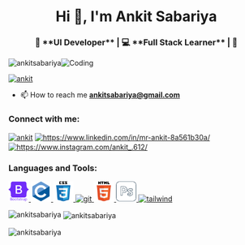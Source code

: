<h1 align="center">Hi 👋, I'm Ankit Sabariya</h1>
<h3 align="center">🎨 **UI Developer** | 💻 **Full Stack Learner** | 🚀</h3>
<img align="right" alt="Coding" width="400" src="https://raw.githubusercontent.com/chiraag-kakar/chiraag-kakar/master/hadder.gif">

<p align="left"> <img src="https://komarev.com/ghpvc/?username=ankitsabariya&label=Profile%20views&color=0e75b6&style=flat" alt="ankitsabariya" /> </p>

<p align="left"> <a href="https://twitter.com/ankit" target="blank"><img src="https://img.shields.io/twitter/follow/ankit?logo=twitter&style=for-the-badge" alt="ankit" /></a> </p>

- 📫 How to reach me **ankitsabariya@gmail.com**

<h3 align="left">Connect with me:</h3>
<p align="left">
<a href="https://twitter.com/ankit" target="blank"><img align="center" src="https://raw.githubusercontent.com/rahuldkjain/github-profile-readme-generator/master/src/images/icons/Social/twitter.svg" alt="ankit" height="30" width="40" /></a>
<a href="https://linkedin.com/in/https://www.linkedin.com/in/mr-ankit-8a561b30a/" target="blank"><img align="center" src="https://raw.githubusercontent.com/rahuldkjain/github-profile-readme-generator/master/src/images/icons/Social/linked-in-alt.svg" alt="https://www.linkedin.com/in/mr-ankit-8a561b30a/" height="30" width="40" /></a>
<a href="https://instagram.com/https://www.instagram.com/ankit_.612/" target="blank"><img align="center" src="https://raw.githubusercontent.com/rahuldkjain/github-profile-readme-generator/master/src/images/icons/Social/instagram.svg" alt="https://www.instagram.com/ankit_.612/" height="30" width="40" /></a>
</p>

<h3 align="left">Languages and Tools:</h3>
<p align="left"> <a href="https://getbootstrap.com" target="_blank" rel="noreferrer"> <img src="https://raw.githubusercontent.com/devicons/devicon/master/icons/bootstrap/bootstrap-plain-wordmark.svg" alt="bootstrap" width="40" height="40"/> </a> <a href="https://www.cprogramming.com/" target="_blank" rel="noreferrer"> <img src="https://raw.githubusercontent.com/devicons/devicon/master/icons/c/c-original.svg" alt="c" width="40" height="40"/> </a> <a href="https://www.w3schools.com/css/" target="_blank" rel="noreferrer"> <img src="https://raw.githubusercontent.com/devicons/devicon/master/icons/css3/css3-original-wordmark.svg" alt="css3" width="40" height="40"/> </a> <a href="https://git-scm.com/" target="_blank" rel="noreferrer"> <img src="https://www.vectorlogo.zone/logos/git-scm/git-scm-icon.svg" alt="git" width="40" height="40"/> </a> <a href="https://www.w3.org/html/" target="_blank" rel="noreferrer"> <img src="https://raw.githubusercontent.com/devicons/devicon/master/icons/html5/html5-original-wordmark.svg" alt="html5" width="40" height="40"/> </a> <a href="https://www.photoshop.com/en" target="_blank" rel="noreferrer"> <img src="https://raw.githubusercontent.com/devicons/devicon/master/icons/photoshop/photoshop-line.svg" alt="photoshop" width="40" height="40"/> </a> <a href="https://tailwindcss.com/" target="_blank" rel="noreferrer"> <img src="https://www.vectorlogo.zone/logos/tailwindcss/tailwindcss-icon.svg" alt="tailwind" width="40" height="40"/> </a> </p>

<p><img align="left" src="https://github-readme-stats.vercel.app/api/top-langs?username=ankitsabariya&show_icons=true&locale=en&layout=compact" alt="ankitsabariya" /></p>

<p>&nbsp;<img align="center" src="https://github-readme-stats.vercel.app/api?username=ankitsabariya&show_icons=true&locale=en" alt="ankitsabariya" /></p>

<p><img align="center" src="https://github-readme-streak-stats.herokuapp.com/?user=ankitsabariya&" alt="ankitsabariya" /></p>
